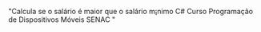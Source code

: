 "Calcula se o salário é maior que o salário m¡nimo C# Curso Programação de Dispositivos Móveis SENAC " 
